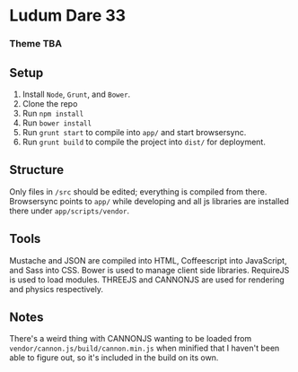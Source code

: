 # Ludum Dare 33
### Theme TBA

## Setup
1. Install `Node`, `Grunt`, and `Bower`.
2. Clone the repo
3. Run `npm install`
4. Run `bower install`
5. Run `grunt start` to compile into `app/` and start browsersync.
6. Run `grunt build` to compile the project into `dist/` for deployment.

## Structure

Only files in `/src` should be edited; everything is compiled from there. Browsersync points to `app/` while developing and all js libraries are installed there under `app/scripts/vendor`.

## Tools

Mustache and JSON are compiled into HTML, Coffeescript into JavaScript, and Sass into CSS. Bower is used to manage client side libraries. RequireJS is used to load modules. THREEJS and CANNONJS are used for rendering and physics respectively.

## Notes

There's a weird thing with CANNONJS wanting to be loaded from `vendor/cannon.js/build/cannon.min.js` when minified that I haven't been able to figure out, so it's included in the build on its own.